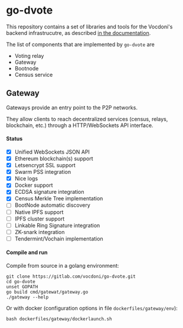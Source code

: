 # go-dvote

This repository contains a set of libraries and tools for the Vocdoni's backend infrastrucutre, as described [in the documentation](http://vocdoni.io/docs/#/).

The list of components that are implemented by `go-dvote` are

+ Voting relay
+ Gateway
+ Bootnode
+ Census service

## Gateway

Gateways provide an entry point to the P2P networks. 

They allow clients to reach decentralized services (census, relays, blockchain, etc.) through a HTTP/WebSockets API interface.

#### Status

- [x] Unified WebSockets JSON API
- [x] Ethereum blockchain(s) support
- [x] Letsencrypt SSL support
- [x] Swarm PSS integration
- [x] Nice logs
- [x] Docker support
- [x] ECDSA signature integration
- [x] Census Merkle Tree implementation
- [ ] BootNode automatic discovery
- [ ] Native IPFS support
- [ ] IPFS cluster support
- [ ] Linkable Ring Signature integration
- [ ] ZK-snark integration
- [ ] Tendermint/Vochain implementation

#### Compile and run

Compile from source in a golang environment:

```
git clone https://gitlab.com/vocdoni/go-dvote.git
cd go-dvote
unset GOPATH
go build cmd/gatewat/gateway.go
./gateway --help
```

Or with docker (configuration options in file `dockerfiles/gateway/env`):

```
bash dockerfiles/gateway/dockerlaunch.sh
```

